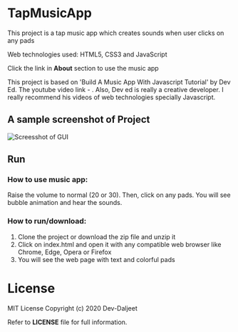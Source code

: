 # TapMusicApp
This project is a tap music app which creates sounds when user clicks on any pads

Web technologies used: HTML5, CSS3 and JavaScript

Click the link in **About** section to use the music app

This project is based on 'Build A Music App With Javascript Tutorial' by Dev Ed. The youtube video link - . 
Also, Dev ed is really a creative developer. I really recommend his videos of web technologies specially Javascript.

## A sample screenshot of Project
![Screesshot of GUI](https://github.com/Dev-Daljeet/WeatherApp/blob/main/screenshots/default.jpg?raw=true)

## Run

### How to use music app:

   Raise the volume to normal (20 or 30). Then, click on any pads. You will see bubble animation and hear the sounds.
   
### How to run/download:

1. Clone the project or download the zip file and unzip it
2. Click on index.html and open it with any compatible web browser like Chrome, Edge, Opera or Firefox
3. You will see the web page with text and colorful pads
     
# License
MIT License
Copyright (c) 2020 Dev-Daljeet

Refer to **LICENSE** file for full information.

